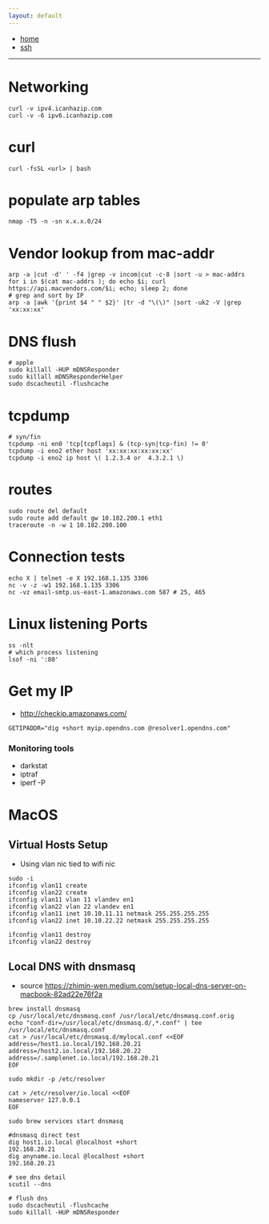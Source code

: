 ```yaml
---
layout: default
---
```

- [home](/index.md)
- [ssh](/net-ssh.md)

---
# Networking
```
curl -v ipv4.icanhazip.com
curl -v -6 ipv6.icanhazip.com
```

# curl
```
curl -fsSL <url> | bash

```

# populate arp tables
```
nmap -T5 -n -sn x.x.x.0/24
```

# Vendor lookup from mac-addr
```
arp -a |cut -d' ' -f4 |grep -v incom|cut -c-8 |sort -u > mac-addrs
for i in $(cat mac-addrs ); do echo $i; curl https://api.macvendors.com/$i; echo; sleep 2; done
# grep and sort by IP
arp -a |awk '{print $4 " " $2}' |tr -d "\(\)" |sort -uk2 -V |grep 'xx:xx:xx'
```

# DNS flush
```
# apple
sudo killall -HUP mDNSResponder
sudo killall mDNSResponderHelper
sudo dscacheutil -flushcache
```

# tcpdump
```
# syn/fin
tcpdump -ni en0 'tcp[tcpflags] & (tcp-syn|tcp-fin) != 0'
tcpdump -i eno2 ether host 'xx:xx:xx:xx:xx:xx'
tcpdump -i eno2 ip host \( 1.2.3.4 or  4.3.2.1 \)
```

# routes
```
sudo route del default
sudo route add default gw 10.182.200.1 eth1
traceroute -n -w 1 10.182.200.100
```

# Connection tests
```
echo X | telnet -e X 192.168.1.135 3306
nc -v -z -w1 192.168.1.135 3306
nc -vz email-smtp.us-east-1.amazonaws.com 587 # 25, 465
```

# Linux listening Ports
```
ss -nlt
# which process listening
lsof -ni ':80'
```

# Get my IP
- <http://checkip.amazonaws.com/>
```
GETIPADDR="dig +short myip.opendns.com @resolver1.opendns.com"
```

### Monitoring tools
- darkstat
- iptraf
- iperf -P

# MacOS

## Virtual Hosts Setup
- Using vlan nic tied to wifi nic
```
sudo -i
ifconfig vlan11 create
ifconfig vlan22 create
ifconfig vlan11 vlan 11 vlandev en1
ifconfig vlan22 vlan 22 vlandev en1
ifconfig vlan11 inet 10.10.11.11 netmask 255.255.255.255
ifconfig vlan22 inet 10.10.22.22 netmask 255.255.255.255

ifconfig vlan11 destroy
ifconfig vlan22 destroy
```
## Local DNS with dnsmasq

- source https://zhimin-wen.medium.com/setup-local-dns-server-on-macbook-82ad22e76f2a

```
brew install dnsmasq
cp /usr/local/etc/dnsmasq.conf /usr/local/etc/dnsmasq.conf.orig
echo "conf-dir=/usr/local/etc/dnsmasq.d/,*.conf" | tee /usr/local/etc/dnsmasq.conf
cat > /usr/local/etc/dnsmasq.d/mylocal.conf <<EOF
address=/host1.io.local/192.168.20.21
address=/host2.io.local/192.168.20.22
address=/.samplenet.io.local/192.168.20.21
EOF

sudo mkdir -p /etc/resolver

cat > /etc/resolver/io.local <<EOF
nameserver 127.0.0.1
EOF

sudo brew services start dnsmasq

#dnsmasq direct test
dig host1.io.local @localhost +short
192.168.20.21
dig anyname.io.local @localhost +short
192.168.20.21

# see dns detail
scutil --dns

# flush dns
sudo dscacheutil -flushcache
sudo killall -HUP mDNSResponder


```
